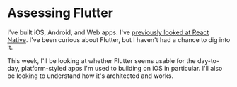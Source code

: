 # Assessing Flutter
I've built iOS, Android, and Web apps.
I've [previously looked at React Native](https://github.com/jeremy-w/nerdcamp-react-native-201712).
I've been curious about Flutter, but I haven't had a chance to dig into it.

This week, I'll be looking at whether Flutter seems usable for the day-to-day,
platform-styled apps I'm used to building on iOS in particular.
I'll also be looking to understand how it's architected and works.
